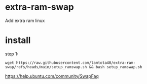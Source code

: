 # extra-ram-swap
Add extra ram linux

# install
step 1:
```console
wget https://raw.githubusercontent.com/lamtota40/extra-ram-swap/refs/heads/main/setup_ramswap.sh && bash setup_ramswap.sh
```

https://help.ubuntu.com/community/SwapFaq
